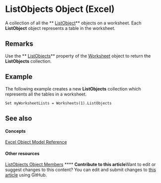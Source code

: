 
# ListObjects Object (Excel)

A collection of all the  ** [ListObject](46de6c4f-8ce0-0c7d-da59-6e52f5eab612.md)** objects on a worksheet. Each **ListObject** object represents a table in the worksheet.


## Remarks

Use the  ** [ListObjects](29c20c8d-aa64-f578-2c8a-5567651ba44c.md)** property of the [Worksheet](182b705e-854a-81cc-a4b0-59b942de55ae.md) object to return the **ListObjects** collection.


## Example

 The following example creates a new **ListObjects** collection which represents all the tables in a worksheet.


```
Set myWorksheetLists = Worksheets(1).ListObjects
```


## See also


#### Concepts


 [Excel Object Model Reference](11ea8598-8a20-92d5-f98b-0da04263bf2c.md)
#### Other resources


 [ListObjects Object Members](a067b883-9aa3-f8f6-bf72-87541b796a80.md)
****   **Contribute to this article**Want to edit or suggest changes to this content? You can edit and submit changes to  [this article](https://github.com/jhershey00/VBA_Excel_Test/OpenXMLCon/articles/3a888055-1ed0-d37d-0586-ced999dc1c42.md) using GitHub.

